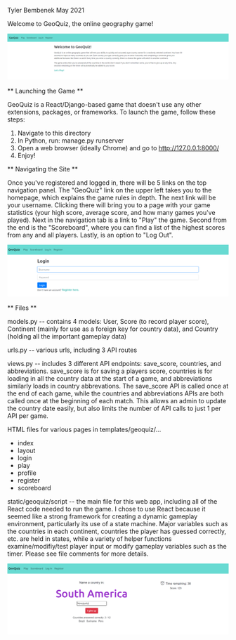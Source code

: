 Tyler Bembenek
May 2021


Welcome to GeoQuiz, the online geography game!

![alt text](https://github.com/TBemz/GeoQuiz/blob/main/Images/geoquiz-4.PNG "Main screen")

** Launching the Game **

GeoQuiz is a React/Django-based game that doesn't use any other extensions, packages, or frameworks.
To launch the game, follow these steps:

1. Navigate to this directory
2. In Python, run: manage.py runserver
3. Open a web browser (ideally Chrome) and go to http://127.0.0.1:8000/
4. Enjoy!


** Navigating the Site **

Once you've registered and logged in, there will be 5 links on the top navigation panel. The "GeoQuiz" link on the upper left takes you to the homepage, which explains the game rules in depth. The next link will be your username. Clicking there will bring you to a page with your game statistics (your high score, average score, and how many games you've played). Next in the navigation tab is a link to "Play" the game. Second from the end is the "Scoreboard", where you can find a list of the highest scores from any and all players. Lastly, is an option to "Log Out".

![alt text](https://github.com/TBemz/GeoQuiz/blob/main/Images/geoquiz-2.PNG "Login screen")

** Files **

models.py -- contains 4 models: User, Score (to record player score), Continent (mainly for use as a foreign key for country data), and Country (holding all the important gameplay data)

urls.py -- various urls, including 3 API routes

views.py -- includes 3 different API endpoints: save_score, countries, and abbreviations. save_score is for saving a players score, countries is for loading in all the country data at the start of a game, and abbreviations similarly loads in country abbrevations. The save_score API is called once at the end of each game, while the countries and abbreviations APIs are both called once at the beginning of each match. This allows an admin to update the country date easily, but also limits the number of API calls to just 1 per API per game.

HTML files for various pages in templates/geoquiz/...
* index
* layout
* login
* play
* profile
* register
* scoreboard

static/geoquiz/script -- the main file for this web app, including all of the React code needed to run the game. I chose to use React because it seemed like a strong framework for creating a dynamic gameplay environment, particularly its use of a state machine. Major variables such as the countries in each continent, countries the player has guessed correctly, etc. are held in states, while a variety of helper functions examine/modifiy/test player input or modify gameplay variables such as the timer. Please see file comments for more details.

![alt text](https://github.com/TBemz/GeoQuiz/blob/main/Images/geoquiz-3.PNG "Play screen")
